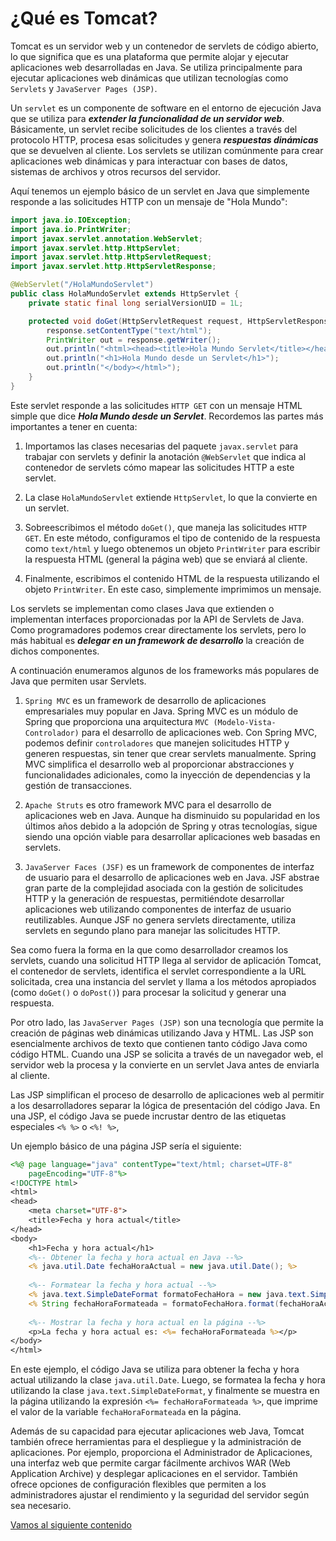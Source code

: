 # ¿Qué es Tomcat?

Tomcat es un servidor web y un contenedor de servlets de código abierto, lo que significa que es una plataforma que permite alojar y ejecutar aplicaciones web desarrolladas en Java. Se utiliza principalmente para ejecutar aplicaciones web dinámicas que utilizan tecnologías como `Servlets` y `JavaServer Pages (JSP)`. 

Un `servlet` es un componente de software en el entorno de ejecución Java que se utiliza para ***extender la funcionalidad de un servidor web***. Básicamente, un servlet recibe solicitudes de los clientes a través del protocolo HTTP, procesa esas solicitudes y genera ***respuestas dinámicas*** que se devuelven al cliente. Los servlets se utilizan comúnmente para crear aplicaciones web dinámicas y para interactuar con bases de datos, sistemas de archivos y otros recursos del servidor.

Aquí tenemos un ejemplo básico de un servlet en Java que simplemente responde a las solicitudes HTTP con un mensaje de "Hola Mundo":

```java
import java.io.IOException;
import java.io.PrintWriter;
import javax.servlet.annotation.WebServlet;
import javax.servlet.http.HttpServlet;
import javax.servlet.http.HttpServletRequest;
import javax.servlet.http.HttpServletResponse;

@WebServlet("/HolaMundoServlet")
public class HolaMundoServlet extends HttpServlet {
    private static final long serialVersionUID = 1L;

    protected void doGet(HttpServletRequest request, HttpServletResponse response) throws IOException {
        response.setContentType("text/html");
        PrintWriter out = response.getWriter();
        out.println("<html><head><title>Hola Mundo Servlet</title></head><body>");
        out.println("<h1>Hola Mundo desde un Servlet</h1>");
        out.println("</body></html>");
    }
}
```

Este servlet responde a las solicitudes `HTTP GET` con un mensaje HTML simple que dice ***Hola Mundo desde un Servlet***. Recordemos las partes más importantes a tener en cuenta:

1. Importamos las clases necesarias del paquete `javax.servlet` para trabajar con servlets y definir la anotación `@WebServlet` que indica al contenedor de servlets cómo mapear las solicitudes HTTP a este servlet.

2. La clase `HolaMundoServlet` extiende `HttpServlet`, lo que la convierte en un servlet.

3. Sobreescribimos el método `doGet()`, que maneja las solicitudes `HTTP GET`. En este método, configuramos el tipo de contenido de la respuesta como `text/html` y luego obtenemos un objeto `PrintWriter` para escribir la respuesta HTML (general la página web) que se enviará al cliente.

4. Finalmente, escribimos el contenido HTML de la respuesta utilizando el objeto `PrintWriter`. En este caso, simplemente imprimimos un mensaje.


Los servlets se implementan como clases Java que extienden o implementan interfaces proporcionadas por la API de Servlets de Java. Como programadores podemos crear directamente los servlets, pero lo más habitual es ***delegar en un framework de desarrollo*** la creación de dichos componentes.

A continuación enumeramos algunos de los frameworks más populares de Java que permiten usar Servlets.

1. `Spring MVC` es un framework de desarrollo de aplicaciones empresariales muy popular en Java. Spring MVC es un módulo de Spring que proporciona una arquitectura `MVC (Modelo-Vista-Controlador)` para el desarrollo de aplicaciones web. Con Spring MVC, podemos definir `controladores` que manejen solicitudes HTTP y generen respuestas, sin tener que crear servlets manualmente. Spring MVC simplifica el desarrollo web al proporcionar abstracciones y funcionalidades adicionales, como la inyección de dependencias y la gestión de transacciones.

2. `Apache Struts` es otro framework MVC para el desarrollo de aplicaciones web en Java. Aunque ha disminuido su popularidad en los últimos años debido a la adopción de Spring y otras tecnologías, sigue siendo una opción viable para desarrollar aplicaciones web basadas en servlets. 

3. `JavaServer Faces (JSF)` es un framework de componentes de interfaz de usuario para el desarrollo de aplicaciones web en Java. JSF abstrae gran parte de la complejidad asociada con la gestión de solicitudes HTTP y la generación de respuestas, permitiéndote desarrollar aplicaciones web utilizando componentes de interfaz de usuario reutilizables. Aunque JSF no genera servlets directamente, utiliza servlets en segundo plano para manejar las solicitudes HTTP.

Sea como fuera la forma en la que como desarrollador creamos los servlets, cuando una solicitud HTTP llega al servidor de aplicación Tomcat, el contenedor de servlets, identifica el servlet correspondiente a la URL solicitada, crea una instancia del servlet y llama a los métodos apropiados (como `doGet()` o `doPost()`) para procesar la solicitud y generar una respuesta.

Por otro lado, las `JavaServer Pages (JSP)` son una tecnología que permite la creación de páginas web dinámicas utilizando Java y HTML. Las JSP son esencialmente archivos de texto que contienen tanto código Java como código HTML. Cuando una JSP se solicita a través de un navegador web, el servidor web la procesa y la convierte en un servlet Java antes de enviarla al cliente.

Las JSP simplifican el proceso de desarrollo de aplicaciones web al permitir a los desarrolladores separar la lógica de presentación del código Java. En una JSP, el código Java se puede incrustar dentro de las etiquetas especiales `<% %>` o `<%! %>`,

Un ejemplo básico de una página JSP sería el siguiente:

```jsp
<%@ page language="java" contentType="text/html; charset=UTF-8"
    pageEncoding="UTF-8"%>
<!DOCTYPE html>
<html>
<head>
    <meta charset="UTF-8">
    <title>Fecha y hora actual</title>
</head>
<body>
    <h1>Fecha y hora actual</h1>
    <%-- Obtener la fecha y hora actual en Java --%>
    <% java.util.Date fechaHoraActual = new java.util.Date(); %>
    
    <%-- Formatear la fecha y hora actual --%>
    <% java.text.SimpleDateFormat formatoFechaHora = new java.text.SimpleDateFormat("dd-MM-yyyy HH:mm:ss"); %>
    <% String fechaHoraFormateada = formatoFechaHora.format(fechaHoraActual); %>
    
    <%-- Mostrar la fecha y hora actual en la página --%>
    <p>La fecha y hora actual es: <%= fechaHoraFormateada %></p>
</body>
</html>
```

En este ejemplo, el código Java se utiliza para obtener la fecha y hora actual utilizando la clase `java.util.Date`. Luego, se formatea la fecha y hora utilizando la clase `java.text.SimpleDateFormat`, y finalmente se muestra en la página utilizando la expresión `<%= fechaHoraFormateada %>`, que imprime el valor de la variable `fechaHoraFormateada` en la página.

Además de su capacidad para ejecutar aplicaciones web Java, Tomcat también ofrece herramientas para el despliegue y la administración de aplicaciones. Por ejemplo, proporciona el Administrador de Aplicaciones, una interfaz web que permite cargar fácilmente archivos WAR (Web Application Archive) y desplegar aplicaciones en el servidor. También ofrece opciones de configuración flexibles que permiten a los administradores ajustar el rendimiento y la seguridad del servidor según sea necesario.


[Vamos al siguiente contenido](./10-B.md)